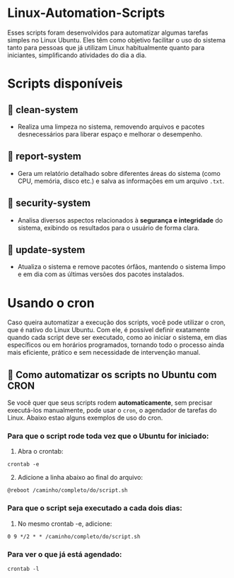 # Linux-Automation-Scripts
Esses scripts foram desenvolvidos para automatizar algumas tarefas simples no Linux Ubuntu. Eles têm como objetivo facilitar o uso do sistema tanto para pessoas que já utilizam Linux habitualmente quanto para iniciantes, simplificando atividades do     dia a dia.

# Scripts disponíveis

## 📁 clean-system
- Realiza uma limpeza no sistema, removendo arquivos e pacotes desnecessários para liberar espaço e melhorar o desempenho.

## 📁 report-system
- Gera um relatório detalhado sobre diferentes áreas do sistema (como CPU, memória, disco etc.) e salva as informações em um arquivo `.txt`.

## 📁 security-system
- Analisa diversos aspectos relacionados à **segurança e integridade** do sistema, exibindo os resultados para o usuário de forma clara.

## 📁 update-system
- Atualiza o sistema e remove pacotes órfãos, mantendo o sistema limpo e em dia com as últimas versões dos pacotes instalados.

# Usando o cron
Caso queira automatizar a execução dos scripts, você pode utilizar o cron, que é nativo do Linux Ubuntu. Com ele, é possível definir exatamente quando cada script deve ser executado, como ao iniciar o sistema, em dias específicos ou em horários programados, tornando todo o processo ainda mais eficiente, prático e sem necessidade de intervenção manual.

## 🔁 Como automatizar os scripts no Ubuntu com CRON

Se você quer que seus scripts rodem **automaticamente**, sem precisar executá-los manualmente, pode usar o `cron`, o agendador de tarefas do Linux.
Abaixo estao alguns exemplos de uso do cron.

### Para que o script rode toda vez que o Ubuntu for iniciado:

1. Abra o crontab:
```
crontab -e
```
2. Adicione a linha abaixo ao final do arquivo:
```
@reboot /caminho/completo/do/script.sh
```

### Para que o script seja executado a cada dois dias:

1. No mesmo crontab -e, adicione:
```
0 9 */2 * * /caminho/completo/do/script.sh
```

### Para ver o que já está agendado:
```
crontab -l
```


